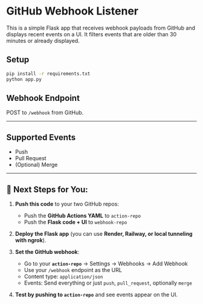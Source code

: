 # GitHub Webhook Listener

This is a simple Flask app that receives webhook payloads from GitHub and displays recent events on a UI. It filters events that are older than 30 minutes or already displayed.

## Setup

```bash
pip install -r requirements.txt
python app.py
```

## Webhook Endpoint
POST to ```/webhook``` from GitHub.

---
## Supported Events
- Push
- Pull Request
- (Optional) Merge

---

## 🔗 Next Steps for You:

1. **Push this code** to your two GitHub repos:
   - Push the **GitHub Actions YAML** to `action-repo`
   - Push the **Flask code + UI** to `webhook-repo`

2. **Deploy the Flask app** (you can use **Render, Railway, or local tunneling with ngrok**).

3. **Set the GitHub webhook**:
   - Go to your **`action-repo`** → Settings → Webhooks → Add Webhook
   - Use your `/webhook` endpoint as the URL
   - Content type: `application/json`
   - Events: Send everything or just `push`, `pull_request`, optionally `merge`

4. **Test by pushing to `action-repo`** and see events appear on the UI.




